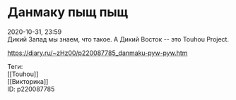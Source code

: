 Данмаку пыщ пыщ
================

   
 2020-10-31, 23:59   
  Дикий Запад мы знаем, что такое. А Дикий Восток -- это Touhou Project.   
    
 <https://diary.ru/~zHz00/p220087785_danmaku-pyw-pyw.htm>   
   
 Теги:   
 [[Touhou]]   
 [[Викторика]]   
 ID: p220087785